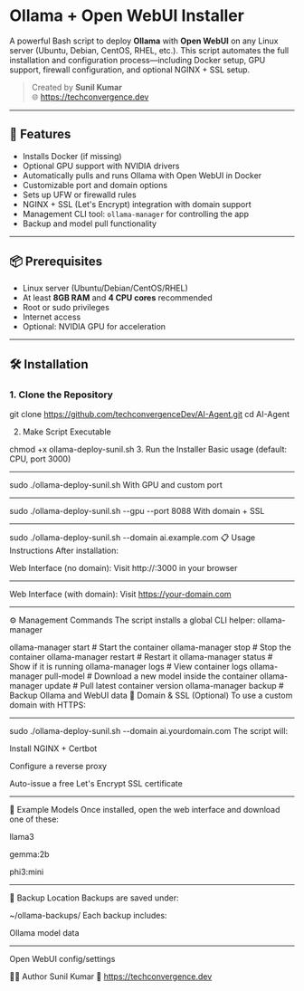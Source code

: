 # Ollama + Open WebUI Installer

A powerful Bash script to deploy **Ollama** with **Open WebUI** on any Linux server (Ubuntu, Debian, CentOS, RHEL, etc.). This script automates the full installation and configuration process—including Docker setup, GPU support, firewall configuration, and optional NGINX + SSL setup.

> Created by **Sunil Kumar**  
> 🌐 https://techconvergence.dev

---

## 🚀 Features

- Installs Docker (if missing)
- Optional GPU support with NVIDIA drivers
- Automatically pulls and runs Ollama with Open WebUI in Docker
- Customizable port and domain options
- Sets up UFW or firewalld rules
- NGINX + SSL (Let's Encrypt) integration with domain support
- Management CLI tool: `ollama-manager` for controlling the app
- Backup and model pull functionality

---

## 📦 Prerequisites

- Linux server (Ubuntu/Debian/CentOS/RHEL)
- At least **8GB RAM** and **4 CPU cores** recommended
- Root or sudo privileges
- Internet access
- Optional: NVIDIA GPU for acceleration

---

## 🛠 Installation

### 1. Clone the Repository

git clone https://github.com/techconvergenceDev/AI-Agent.git
cd AI-Agent



2. Make Script Executable

chmod +x ollama-deploy-sunil.sh
3. Run the Installer
Basic usage (default: CPU, port 3000)

---


sudo ./ollama-deploy-sunil.sh
With GPU and custom port

---


sudo ./ollama-deploy-sunil.sh --gpu --port 8088
With domain + SSL

---


sudo ./ollama-deploy-sunil.sh --domain ai.example.com
📋 Usage Instructions
After installation:

Web Interface (no domain):
Visit http://<server-ip>:3000 in your browser

---


Web Interface (with domain):
Visit https://your-domain.com

---


⚙️ Management Commands
The script installs a global CLI helper: ollama-manager


ollama-manager start         # Start the container
ollama-manager stop          # Stop the container
ollama-manager restart       # Restart it
ollama-manager status        # Show if it is running
ollama-manager logs          # View container logs
ollama-manager pull-model <model>  # Download a new model inside the container
ollama-manager update        # Pull latest container version
ollama-manager backup        # Backup Ollama and WebUI data
🔐 Domain & SSL (Optional)
To use a custom domain with HTTPS:

---



sudo ./ollama-deploy-sunil.sh --domain ai.yourdomain.com
The script will:

Install NGINX + Certbot

Configure a reverse proxy

Auto-issue a free Let's Encrypt SSL certificate

---


🧠 Example Models
Once installed, open the web interface and download one of these:

llama3

gemma:2b

phi3:mini

---


📂 Backup Location
Backups are saved under:


~/ollama-backups/
Each backup includes:

Ollama model data

---


Open WebUI config/settings

👨‍💻 Author
Sunil Kumar
🔗 https://techconvergence.dev
